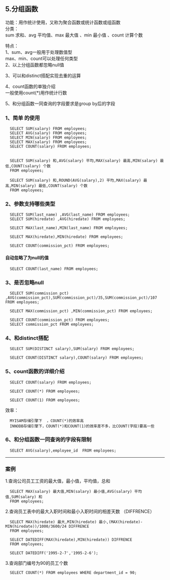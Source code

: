 ## 5.分组函数

功能：用作统计使用，又称为聚合函数或统计函数或组函数  
分类：  
sum 求和、avg 平均值、max 最大值 、min 最小值 、count 计算个数  

特点：  
1、sum、avg一般用于处理数值型  
   max、min、count可以处理任何类型  
2、以上分组函数都忽略null值  

3、可以和distinct搭配实现去重的运算  
 
4、count函数的单独介绍  
一般使用count(*)用作统计行数  

5、和分组函数一同查询的字段要求是group by后的字段



### 1、简单 的使用
      SELECT SUM(salary) FROM employees;
      SELECT AVG(salary) FROM employees;
      SELECT MIN(salary) FROM employees;
      SELECT MAX(salary) FROM employees;
      SELECT COUNT(salary) FROM employees;


      SELECT SUM(salary) 和,AVG(salary) 平均,MAX(salary) 最高,MIN(salary) 最低,COUNT(salary) 个数
      FROM employees;

      SELECT SUM(salary) 和,ROUND(AVG(salary),2) 平均,MAX(salary) 最高,MIN(salary) 最低,COUNT(salary) 个数
      FROM employees;

### 2、参数支持哪些类型

      SELECT SUM(last_name) ,AVG(last_name) FROM employees;
      SELECT SUM(hiredate) ,AVG(hiredate) FROM employees;

      SELECT MAX(last_name),MIN(last_name) FROM employees;

      SELECT MAX(hiredate),MIN(hiredate) FROM employees;

      SELECT COUNT(commission_pct) FROM employees; 
      
#### 自动忽略了为null的值
      SELECT COUNT(last_name) FROM employees;

### 3、是否忽略null

      SELECT SUM(commission_pct) ,AVG(commission_pct),SUM(commission_pct)/35,SUM(commission_pct)/107 FROM employees;

      SELECT MAX(commission_pct) ,MIN(commission_pct) FROM employees;

      SELECT COUNT(commission_pct) FROM employees;
      SELECT commission_pct FROM employees;


### 4、和distinct搭配

      SELECT SUM(DISTINCT salary),SUM(salary) FROM employees;

      SELECT COUNT(DISTINCT salary),COUNT(salary) FROM employees;



### 5、count函数的详细介绍

      SELECT COUNT(salary) FROM employees;

      SELECT COUNT(*) FROM employees;

      SELECT COUNT(1) FROM employees;

效率：

      MYISAM存储引擎下  ，COUNT(*)的效率高
      INNODB存储引擎下，COUNT(*)和COUNT(1)的效率差不多，比COUNT(字段)要高一些


### 6、和分组函数一同查询的字段有限制

      SELECT AVG(salary),employee_id  FROM employees;

---
### 案例

1.查询公司员工工资的最大值，最小值，平均值，总和

      SELECT MAX(salary) 最大值,MIN(salary) 最小值,AVG(salary) 平均值,SUM(salary) 和
      FROM employees;
      
2.查询员工表中的最大入职时间和最小入职时间的相差天数 （DIFFRENCE）

      SELECT MAX(hiredate) 最大,MIN(hiredate) 最小,(MAX(hiredate)-MIN(hiredate))/1000/3600/24 DIFFRENCE
      FROM employees;

      SELECT DATEDIFF(MAX(hiredate),MIN(hiredate)) DIFFRENCE
      FROM employees;

      SELECT DATEDIFF('1995-2-7','1995-2-6');

3.查询部门编号为90的员工个数

      SELECT COUNT(*) FROM employees WHERE department_id = 90;
